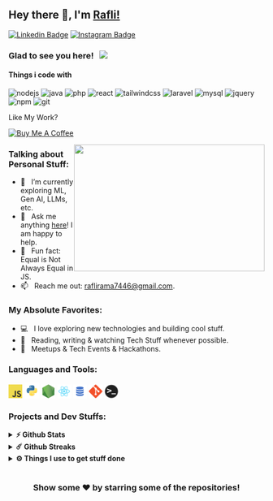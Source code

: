 ## Hey there 👋, I'm [Rafli!](https://github.com/zendParadox/)

[![Linkedin Badge](https://img.shields.io/badge/-LinkedIn-0e76a8?style=flat-square&logo=Linkedin&logoColor=white)](https://www.linkedin.com/in/rafliramadhanii/)
[![Instagram Badge](https://img.shields.io/badge/-Instagram-e4405f?style=flat-square&logo=Instagram&logoColor=white)](https://www.instagram.com/rafli.ramadhanii/)

### Glad to see you here! &nbsp; ![](https://visitor-badge.glitch.me/badge?page_id=zendParadox.zendParadox&style=flat-square&color=0088cc)

#### Things i code with
<p>
  <img alt="nodejs" src="https://img.shields.io/badge/Node.js-43853D?style=flat-square&logo=node.js&logoColor=white" />
  <img alt="java" src="https://img.shields.io/badge/Java-ED8B00?style=flat-square&logo=java&logoColor=white" />
  <img alt="php" src="https://img.shields.io/badge/PHP-777BB4?style=flat-square&logo=php&logoColor=white" />
  <img alt="react" src="https://img.shields.io/badge/React.js-35495E?style=flat-square&logo=react.js&logoColor=4FC08D" />
  <img alt="tailwindcss" src="https://img.shields.io/badge/Tailwind_CSS-38B2AC?style=flat-square&logo=tailwind-css&logoColor=white" />
  <img alt="laravel" src="https://img.shields.io/badge/Laravel-FF2D20?style=flat-square&logo=laravel&logoColor=white" />
  <img alt="mysql" src="https://img.shields.io/badge/MySQL-00000F?style=flat-square&logo=mysql&logoColor=white" />
  <img alt="jquery" src="https://img.shields.io/badge/jQuery-0769AD?style=flat-square&logo=jquery&logoColor=white" />
  <img alt="npm" src="https://img.shields.io/badge/NPM-CB3837?style=flat-square&logo=npm&logoColor=white" />
  <img alt="git" src="https://img.shields.io/badge/-Git-F05032?style=flat-square&logo=git&logoColor=white" />
</p>

Like My Work?

<a href="https://buymeacoffee.com/zendparadox" target="_blank"><img src="https://cdn.buymeacoffee.com/buttons/v2/default-yellow.png" alt="Buy Me A Coffee" height="60px" width="217px" ></a>

<img align="right" height="250" width="375" alt="" src="https://raw.githubusercontent.com/zendParadox/iampavangandhi/master/gifs/coder.gif" />

### Talking about Personal Stuff:

- 🚀 &nbsp; I’m currently exploring ML, Gen AI, LLMs, etc.
- 💬 &nbsp; Ask me anything [here](https://github.com/zendParadox/zendParadox/issues/2)! I am happy to help.
- 👾 &nbsp; Fun fact: Equal is Not Always Equal in JS.
- 📫 &nbsp; Reach me out: raflirama7446@gmail.com.

### My Absolute Favorites:

- 💻 &nbsp; I love exploring new technologies and building cool stuff.
- 📰 &nbsp; Reading, writing & watching Tech Stuff whenever possible.
- 🍕 &nbsp; Meetups & Tech Events & Hackathons.

### Languages and Tools:

<code><img height="27" src="https://raw.githubusercontent.com/github/explore/80688e429a7d4ef2fca1e82350fe8e3517d3494d/topics/javascript/javascript.png" alt="javascript"></code>
<code><img height="30" src="https://raw.githubusercontent.com/github/explore/80688e429a7d4ef2fca1e82350fe8e3517d3494d/topics/python/python.png" alt="python"></code>
<code><img height="27" src="https://raw.githubusercontent.com/github/explore/80688e429a7d4ef2fca1e82350fe8e3517d3494d/topics/nodejs/nodejs.png" alt="nodejs"></code>
<code><img height="27" src="https://raw.githubusercontent.com/github/explore/80688e429a7d4ef2fca1e82350fe8e3517d3494d/topics/react/react.png" alt="react"></code>
<code><img height="27" src="https://raw.githubusercontent.com/github/explore/80688e429a7d4ef2fca1e82350fe8e3517d3494d/topics/sql/sql.png" alt="sql"></code>
<code><img height="27" src="https://raw.githubusercontent.com/devicons/devicon/master/icons/git/git-original.svg" alt="git"></code>
<code><img height="27" src="https://raw.githubusercontent.com/github/explore/80688e429a7d4ef2fca1e82350fe8e3517d3494d/topics/terminal/terminal.png" alt="terminal"></code>

### Projects and Dev Stuffs:

<details>
  <summary><b>⚡ Github Stats</b></summary>

  <br />
  <img height="180em" src="https://github-readme-stats.vercel.app/api?username=zendParadox&show_icons=true&hide_border=true&count_private=true&include_all_commits=true&theme=radical&token=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" />
  <img height="180em" src="https://github-readme-stats.vercel.app/api/top-langs/?username=zendParadox&exclude_repo=KNN-Image-Classification&show_icons=true&hide_border=true&layout=compact&langs_count=8"/>

</details>

<details>
  <summary><b>☄️ Github Streaks</b></summary>

  <br />
  <img height="180em" src="https://github-readme-streak-stats.herokuapp.com/?user=zendParadox&hide_border=true" />
</details>

<details>
  <br />
  <summary><b>⚙️ Things I use to get stuff done</b></summary>
  	<ul>
  	    <li><b>OS:</b> Windows 11</li>
	    <li><b>Laptop: </b> Lenovo Legion Y540</li>
  	    <li><b>Browser: </b> Chrome & Edge</li>
	    <li><b>Code Editor:</b> VSCode - The best editor out there</li>
 	    <li><b>Other Tools:</b> Postman, Notion and Bitwarden.</li>
	</ul>
</details>

#

<div align="center">

### Show some ❤️ by starring some of the repositories!

</div>
